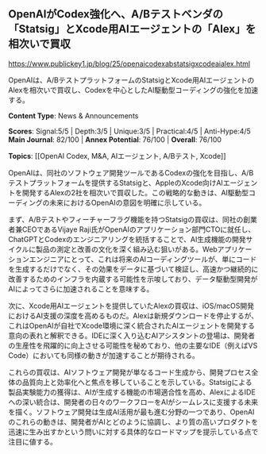 ## OpenAIがCodex強化へ、A/Bテストベンダの「Statsig」とXcode用AIエージェントの「Alex」を相次いで買収

https://www.publickey1.jp/blog/25/openaicodexabstatsigxcodeaialex.html

OpenAIは、A/BテストプラットフォームのStatsigとXcode用AIエージェントのAlexを相次いで買収し、Codexを中心としたAI駆動型コーディングの強化を加速する。

**Content Type**: News & Announcements

**Scores**: Signal:5/5 | Depth:3/5 | Unique:3/5 | Practical:4/5 | Anti-Hype:4/5
**Main Journal**: 82/100 | **Annex Potential**: 76/100 | **Overall**: 76/100

**Topics**: [[OpenAI Codex, M&A, AIエージェント, A/Bテスト, Xcode]]

OpenAIは、同社のソフトウェア開発ツールであるCodexの強化を目指し、A/Bテストプラットフォームを提供するStatsigと、AppleのXcode向けAIエージェントを開発するAlexの2社を相次いで買収した。この戦略的な動きは、AI駆動型コーディングの未来におけるOpenAIの意図を明確に示している。

まず、A/Bテストやフィーチャーフラグ機能を持つStatsigの買収は、同社の創業者兼CEOであるVijaye Raji氏がOpenAIのアプリケーション部門CTOに就任し、ChatGPTとCodexのエンジニアリングを統括することで、AI生成機能の開発サイクルに製品の測定と改善の文化を深く組み込む狙いがある。Webアプリケーションエンジニアにとって、これは将来のAIコーディングツールが、単にコードを生成するだけでなく、その効果をデータに基づいて検証し、高速かつ継続的に改善するためのインフラを内蔵する可能性を示唆しており、データ駆動型開発がAIによってさらに加速されることを意味する。

次に、Xcode用AIエージェントを提供していたAlexの買収は、iOS/macOS開発におけるAI支援の深度を高めるものだ。Alexは新規ダウンロードを停止するが、これはOpenAIが自社でXcode環境に深く統合されたAIエージェントを開発する意向の表れと解釈できる。IDEに深く入り込むAIアシスタントの登場は、開発者の生産性を飛躍的に向上させる可能性を秘めており、他の主要なIDE（例えばVS Code）においても同様の動きが加速することが期待される。

これらの買収は、AIソフトウェア開発が単なるコード生成から、開発プロセス全体の品質向上と効率化へと焦点を移していることを示している。Statsigによる製品実験能力の獲得は、AIが生成する機能の市場適合性を高め、AlexによるIDEへの深い統合は、開発者の日々のワークフローをAIがシームレスに支援する未来を描く。ソフトウェア開発は生成AI活用が最も進む分野の一つであり、OpenAIのこれらの動きは、開発者がAIとどのように協調し、より質の高いプロダクトを迅速に生み出すかという問いに対する具体的なロードマップを提示している点で注目に値する。